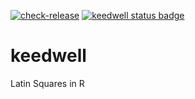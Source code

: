 [![check-release](https://github.com/MHenderson/keedwell/actions/workflows/check-release.yml/badge.svg)](https://github.com/MHenderson/keedwell/actions/workflows/check-release.yml/badge.svg)
[![keedwell status badge](https://mhenderson.r-universe.dev/badges/keedwell)](https://mhenderson.r-universe.dev/keedwell)

# keedwell
Latin Squares in R
